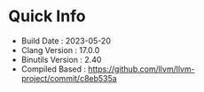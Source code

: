 # Quick Info
* Build Date : 2023-05-20
* Clang Version : 17.0.0
* Binutils Version : 2.40
* Compiled Based : https://github.com/llvm/llvm-project/commit/c8eb535a
